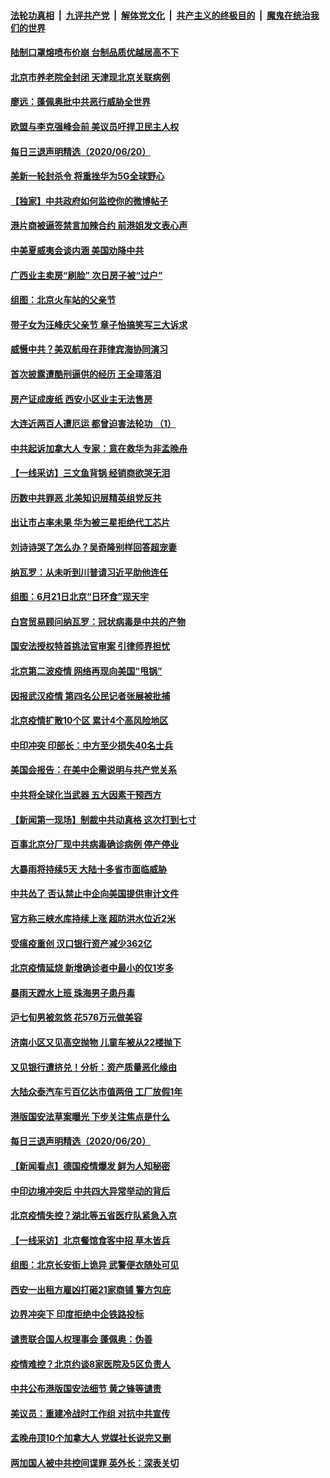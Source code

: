 

####  [法轮功真相](../../../../basic/blob/master/README.md?t=06221231) &nbsp;|&nbsp; [九评共产党](../../../../9ping.md/blob/master/README.md?t=06221231) &nbsp;|&nbsp; [解体党文化](../../../../jtdwh.md/blob/master/README.md?t=06221231)  &nbsp;|&nbsp; [共产主义的终极目的](../../../../gczydzjmd.md/blob/master/README.md?t=06221231) &nbsp;|&nbsp; [魔鬼在统治我们的世界](../../../../mgztzwmdsj.md/blob/master/README.md?t=06221231) 

#### [陆制口罩熔喷布价崩 台制品质优越居高不下](../pages/nsc413/n12202982.md?t=06221231) 

#### [北京市养老院全封闭 天津现北京关联病例](../pages/nsc413/n12202933.md?t=06221231) 


#### [廖远：蓬佩奥批中共恶行威胁全世界](../pages/nsc413/n12202827.md?t=06221231) 

#### [欧盟与李克强峰会前 美议员吁捍卫民主人权](../pages/nsc413/n12202775.md?t=06221231) 

#### [每日三退声明精选（2020/06/20）](../pages/nsc413/n12202855.md?t=06221231) 

#### [美新一轮封杀令 将重挫华为5G全球野心](../pages/nsc413/n12202488.md?t=06221231) 

#### [【独家】中共政府如何监控你的微博帖子](../pages/nsc413/n12192234.md?t=06221231) 

#### [港片商被逼签禁言加辣合约 前港姐发文表心声](../pages/nsc413/n12202465.md?t=06221231) 

#### [中美夏威夷会谈内涵 美国劝降中共](../pages/nsc413/n12202579.md?t=06221231) 

#### [广西业主卖房“刷脸” 次日房子被“过户”](../pages/nsc413/n12202435.md?t=06221231) 

#### [组图：北京火车站的父亲节](../pages/nsc413/n12202250.md?t=06221231) 

#### [带子女为汪峰庆父亲节 章子怡搞笑写三大诉求](../pages/nsc413/n12202305.md?t=06221231) 

#### [威慑中共？美双航母在菲律宾海协同演习](../pages/nsc413/n12202399.md?t=06221231) 

#### [首次披露遭酷刑逼供的经历 王全璋落泪](../pages/nsc413/n12202345.md?t=06221231) 

#### [房产证成废纸 西安小区业主无法售房](../pages/nsc413/n12202301.md?t=06221231) 

#### [大连近两百人遭厄运 都曾迫害法轮功 （1）](../pages/nsc413/n12197639.md?t=06221231) 

#### [中共起诉加拿大人 专家：意在救华为非孟晚舟](../pages/nsc413/n12202072.md?t=06221231) 

#### [【一线采访】三文鱼背锅 经销商欲哭无泪](../pages/nsc413/n12202308.md?t=06221231) 

#### [历数中共罪恶 北美知识层精英组党反共](../pages/nsc413/n12202192.md?t=06221231) 

#### [出让市占率未果 华为被三星拒绝代工芯片](../pages/nsc413/n12201980.md?t=06221231) 

#### [刘诗诗哭了怎么办？吴奇隆别样回答超宠妻](../pages/nsc413/n12202190.md?t=06221231) 

#### [纳瓦罗：从未听到川普请习近平助他连任](../pages/nsc413/n12202251.md?t=06221231) 

#### [组图：6月21日北京“日环食”现天宇](../pages/nsc413/n12202149.md?t=06221231) 

#### [白宫贸易顾问纳瓦罗：冠状病毒是中共的产物](../pages/nsc413/n12202027.md?t=06221231) 

#### [国安法授权特首挑法官审案 引律师界担忧](../pages/nsc413/n12202121.md?t=06221231) 

#### [北京第二波疫情 网络再现向美国“甩锅”](../pages/nsc413/n12201996.md?t=06221231) 

#### [因报武汉疫情 第四名公民记者张展被批捕](../pages/nsc413/n12201891.md?t=06221231) 

#### [北京疫情扩散10个区 累计4个高风险地区](../pages/nsc413/n12201798.md?t=06221231) 

#### [中印冲突 印部长：中方至少损失40名士兵](../pages/nsc413/n12201884.md?t=06221231) 

#### [美国会报告：在美中企需说明与共产党关系](../pages/nsc413/n12199133.md?t=06221231) 

#### [中共将全球化当武器 五大因素干预西方](../pages/nsc413/n12186089.md?t=06221231) 

#### [【新闻第一现场】制裁中共动真格 这次打到七寸](../pages/nsc413/n12201730.md?t=06221231) 

#### [百事北京分厂现中共病毒确诊病例 停产停业](../pages/nsc413/n12201596.md?t=06221231) 

#### [大暴雨将持续5天 大陆十多省市面临威胁](../pages/nsc413/n12201563.md?t=06221231) 

#### [中共怂了 否认禁止中企向美国提供审计文件](../pages/nsc413/n12201577.md?t=06221231) 

#### [官方称三峡水库持续上涨 超防洪水位近2米](../pages/nsc413/n12201515.md?t=06221231) 

#### [受瘟疫重创 汉口银行资产减少362亿](../pages/nsc413/n12201330.md?t=06221231) 

#### [北京疫情延烧 新增确诊者中最小的仅1岁多](../pages/nsc413/n12201322.md?t=06221231) 

#### [暴雨天蹚水上班 珠海男子患丹毒](../pages/nsc413/n12201451.md?t=06221231) 

#### [沪七旬男被忽悠 花576万元做美容](../pages/nsc413/n12201384.md?t=06221231) 

#### [济南小区又见高空抛物 儿童车被从22楼抛下](../pages/nsc413/n12201388.md?t=06221231) 


#### [又见银行遭挤兑！分析：资产质量恶化缘由](../pages/nsc413/n12200970.md?t=06221231) 

#### [大陆众泰汽车亏百亿达市值两倍 工厂放假1年](../pages/nsc413/n12201009.md?t=06221231) 

#### [港版国安法草案曝光 下步关注焦点是什么](../pages/nsc413/n12200876.md?t=06221231) 

#### [每日三退声明精选（2020/06/20）](../pages/nsc413/n12201124.md?t=06221231) 

#### [【新闻看点】德国疫情爆发 鲜为人知秘密](../pages/nsc413/n12200936.md?t=06221231) 

#### [中印边境冲突后 中共四大异常举动的背后](../pages/nsc413/n12200556.md?t=06221231) 

#### [北京疫情失控？湖北等五省医疗队紧急入京](../pages/nsc413/n12200836.md?t=06221231) 

#### [【一线采访】北京餐馆食客中招 草木皆兵](../pages/nsc413/n12200863.md?t=06221231) 

#### [组图：北京长安街上诡异 武警便衣随处可见](../pages/nsc413/n12200681.md?t=06221231) 

#### [西安一出租方雇凶打砸21家商铺 警方包庇](../pages/nsc413/n12200585.md?t=06221231) 

#### [边界冲突下 印度拒绝中企铁路投标](../pages/nsc413/n12200851.md?t=06221231) 

#### [谴责联合国人权理事会 蓬佩奥：伪善](../pages/nsc413/n12200748.md?t=06221231) 

#### [疫情难控？北京约谈8家医院及5区负责人](../pages/nsc413/n12200354.md?t=06221231) 

#### [中共公布港版国安法细节 黄之锋等谴责](../pages/nsc413/n12200535.md?t=06221231) 

#### [美议员：重建冷战时工作组 对抗中共宣传](../pages/nsc413/n12200449.md?t=06221231) 

#### [孟晚舟顶10个加拿大人 党媒社长说完又删](../pages/nsc413/n12200398.md?t=06221231) 

#### [两加国人被中共控间谍罪 英外长：深表关切](../pages/nsc413/n12200284.md?t=06221231) 

